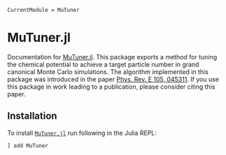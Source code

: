 ```@meta
CurrentModule = MuTuner
```

# MuTuner.jl

Documentation for [MuTuner.jl](https://github.com/cohensbw/MuTuner.jl).
This package exports a method for tuning the chemical potential to achieve a target particle number in grand canonical Monte Carlo simulations.
The algorithm implemented in this package was introduced in the paper [Phys. Rev. E 105, 045311](https://journals.aps.org/pre/abstract/10.1103/PhysRevE.105.045311).
If you use this package in work leading to a publication, please consider citing this paper.

## Installation

To install [`MuTuner.jl`](https://github.com/cohensbw/MuTuner.jl) run following in the Julia REPL:
```julia
] add MuTuner
```